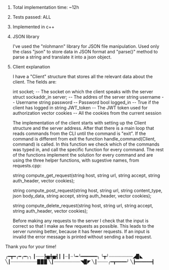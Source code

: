 1. Total implementation time: ~12h

2. Tests passed: ALL

3. Implemented in c++

4. JSON library

    I've used the "nlohmann" library for JSON file manipulation. Used 
only the class "json" to store data in JSON format and "parse()" method
to parse a string and translate it into a json object.

5. Client explanation

    I have a "Client" structure that stores all the relevant data about
the client. The fields are:

    int socket; -- The socket on which the client speaks with the server
    struct sockaddr_in server; -- The addres of the server
    string username -- Username
    string password -- Password
    bool logged_in -- True if the client has logged in
    string JWT_token -- The JWT token used for authorization
    vector<string> cookies -- All the cookies from the current session

    The implementation of the client starts with setting up the Client
structure and the server address.
    After that there is a main loop that reads commands from the CLI
until the command is "exit". If the command is different from exit the
function handle_command(Client, command) is called.
    In this function we check which of the commands was typed in, and
call the specific function for every command.
    The rest of the functions implement the solution for every command
and are using the three helper functions, with sugestive names,
from requests.cpp:

    string compute_get_request(string host, string url, 
                            string accept, string auth_header, 
                            vector<string> cookies);

    string compute_post_request(string host, string url, 
                            string content_type, json body_data, 
                            string accept, string auth_header, 
                            vector<string> cookies);

    string compute_delete_request(string host, string url,
                                string accept, string auth_header,
                                vector<string> cookies);

    Before making any requests to the server I check that the input
is correct so that I make as few requests as possible. This leads to
the server running better, because it has fewer requests. If an input
is invalid the error message is printed without sending a bad request.

Thank you for your time!

╭━┳━╭━╭━╮╮
┃┈┈┈┣▅╋▅┫┃
┃┈┃┈╰━╰━━━━━━╮
╰┳╯┈┈┈┈┈┈┈┈┈◢▉◣
╲┃┈┈┈┈┈┈┈┈┈┈▉▉▉
╲┃┈┈┈┈┈┈┈┈┈┈◥▉◤
╲┃┈┈┈┈╭━┳━━━━╯
╲┣━━━━━━┫
